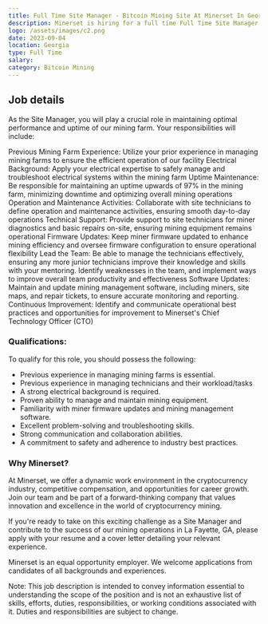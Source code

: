 ```yaml
---
title: Full Time Site Manager - Bitcoin Mining Site At Minerset In Georgia
description: Minerset is hiring for a full time Full Time Site Manager - Bitcoin Mining Site At Minerset In Georgia since Sep 04, 2023. Apply today.
logo: /assets/images/c2.png
date: 2023-09-04
location: Georgia
type: Full Time
salary: 
category: Bitcoin Mining
---
```


## Job details

As the Site Manager, you will play a crucial role in maintaining optimal performance and uptime of our mining farm. Your responsibilities will include:

Previous Mining Farm Experience: Utilize your prior experience in managing mining farms to ensure the efficient operation of our facility
Electrical Background: Apply your electrical expertise to safely manage and troubleshoot electrical systems within the mining farm
Uptime Maintenance: Be responsible for maintaining an uptime upwards of 97% in the mining farm, minimizing downtime and optimizing overall mining operations
Operation and Maintenance Activities: Collaborate with site technicians to define operation and maintenance activities, ensuring smooth day-to-day operations
Technical Support: Provide support to site technicians for miner diagnostics and basic repairs on-site, ensuring mining equipment remains operational
Firmware Updates: Keep miner firmware updated to enhance mining efficiency and oversee firmware configuration to ensure operational flexibility
Lead the Team:  Be able to manage the technicians effectively, ensuring any more junior technicians improve their knowledge and skills with your mentoring.  Identify weaknesses in the team, and implement ways to improve overall team productivity and effectiveness
Software Updates: Maintain and update mining management software, including miners, site maps, and repair tickets, to ensure accurate monitoring and reporting.
Continuous Improvement: Identify and communicate operational best practices and opportunities for improvement to Minerset's Chief Technology Officer (CTO)

### Qualifications:

To qualify for this role, you should possess the following:

- Previous experience in managing mining farms is essential.
- Previous experience in managing technicians and their workload/tasks
- A strong electrical background is required.
- Proven ability to manage and maintain mining equipment.
- Familiarity with miner firmware updates and mining management software.
- Excellent problem-solving and troubleshooting skills.
- Strong communication and collaboration abilities.
- A commitment to safety and adherence to industry best practices.

### Why Minerset?

At Minerset, we offer a dynamic work environment in the cryptocurrency industry, competitive compensation, and opportunities for career growth. Join our team and be part of a forward-thinking company that values innovation and excellence in the world of cryptocurrency mining.

If you're ready to take on this exciting challenge as a Site Manager and contribute to the success of our mining operations in La Fayette, GA, please apply with your resume and a cover letter detailing your relevant experience.

Minerset is an equal opportunity employer. We welcome applications from candidates of all backgrounds and experiences.

Note: This job description is intended to convey information essential to understanding the scope of the position and is not an exhaustive list of skills, efforts, duties, responsibilities, or working conditions associated with it. Duties and responsibilities are subject to change.

